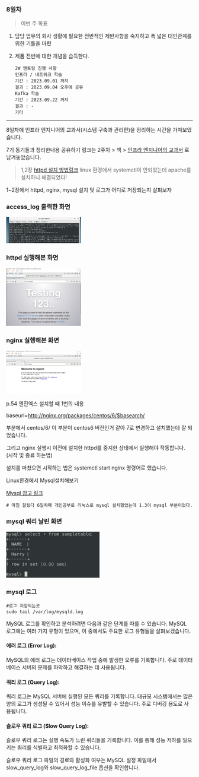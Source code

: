 ### 8일차
> 이번 주 목표

1. 담당 업무의 회사 생활에 필요한 전반적인 제반사항을 숙지하고 폭 넓은 대인관계를 위한 기틀을 마련
2. 제품 전반에 대한 개념을 습득한다.

    
       2W 멘토링 진행 사항
       인프라 / 네트워크 학습
       기간 : 2023.09.01 까지
       결과 : 2023.09.04 오후에 공유
       Kafka 학습
       기간 : 2023.09.22 까지
       결과 : -
       기타


-----------------------------------------


8일차에 인프라 엔지니어의 교과서(시스템 구축과 관리편)을 정리하는 시간을
가져보았습니다.

7기 동기들과 정리한내용 공유하기 링크는 2주차 > 책 > [인프라 엔지니어의 교과서](https://github.com/JaeKang20/lloydk/blob/main/2%EC%A3%BC%EC%B0%A8/%EC%B1%85/%EC%9D%B8%ED%94%84%EB%9D%BC%EC%97%94%EC%A7%80%EB%8B%88%EC%96%B4%EC%9D%98%EA%B5%90%EA%B3%BC%EC%84%9C.md) 로 남겨놓았습니다.

> 1,2장 [httpd 설치 방법링크](https://veneas.tistory.com/entry/Linux-CentOS7-Apache-%EC%84%A4%EC%B9%98-%EC%95%84%ED%8C%8C%EC%B9%98-%EC%9B%B9-%EC%84%9C%EB%B2%84)
linux 환경에서 systemctl이 안되었는데 apache를 설치하니 해결되었다!


1~2장에서 httpd, nginx, mysql 설치 및 로그가 어디로 저장되는지 살펴보자

### access_log 출력한 화면

<img src="../img/img_17.png" alt ="access_log출력" style="max-width:40%;">


### httpd 실행해본 화면

<img src="../img/img_19.png" alt ="nginx 실행" style="max-width:40%;">

### nginx 실행해본 화면

<img src="../img/img_18.png" alt ="nginx 실행" style="max-width:40%;">

p.54 엔진엑스 설치할 때 1번의 내용

baseurl=http://nginx.org/packages/centos/6/$basearch/

부분에서 centos/6/ 이 부분이 centos6 버전인거 같아 7로 변경하고 설치했는데 잘 되었습니다.

그리고 nginx 실행시 이전에 설치한 httpd를 중지한 상태에서 실행해야 작동합니다. (시작 및 종료 하는법)

설치를 마쳤으면 시작하는 법은
systemctl start nginx 명령어로 했습니다.



Linux환경에서 Mysql설치해보기

[Mysql 참고 링크](https://dear-sauce-d4e.notion.site/mysql-e49ef2705c144d5b984fcded2d69de31)
    
    # 마침 잘됬다 6일차때 개인공부로 리눅스로 mysql 설치했었는데 1.3이 mysql 부분이었다.

### mysql 쿼리 날린 화면

<img src="../img/img_9.png" alt ="mysql" style="max-width:50%;">

### mysql 로그


    #로그 저장되는곳
    sudo tail /var/log/mysqld.log

MySQL 로그를 확인하고 분석하려면 다음과 같은 단계를 따를 수 있습니다. MySQL 로그에는 여러 가지 유형이 있으며, 이 중에서도 주요한 로그 유형들을 살펴보겠습니다.

#### 에러 로그 (Error Log):
MySQL의 에러 로그는 데이터베이스 작업 중에 발생한 오류를 기록합니다. 주로 데이터베이스 서버의 문제를 파악하고 해결하는 데 사용됩니다.

#### 쿼리 로그 (Query Log):
쿼리 로그는 MySQL 서버에 실행된 모든 쿼리를 기록합니다. 대규모 시스템에서는 많은 양의 로그가 생성될 수 있어서 성능 이슈를 유발할 수 있습니다. 주로 디버깅 용도로 사용됩니다.


#### 슬로우 쿼리 로그 (Slow Query Log):

슬로우 쿼리 로그는 실행 속도가 느린 쿼리들을 기록합니다. 이를 통해 성능 저하를 일으키는 쿼리를 식별하고 최적화할 수 있습니다.

슬로우 쿼리 로그 파일의 경로와 활성화 여부는 MySQL 설정 파일에서 slow_query_log와 slow_query_log_file 옵션을 확인합니다.


